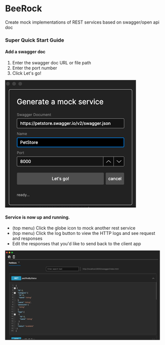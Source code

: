 # BeeRock
Create mock implementations of REST services based on swagger/open api doc

### Super Quick Start Guide

#### Add a swagger doc
1. Enter the swagger doc URL or file path
2. Enter the port number
3. Click Let's go!

![add a swagger doc url or file path!](/docs/AddNewService.png "Add a swagger do")

#### Service is now up and running.
- (top menu) Click the globe icon to mock another rest service
- (top menu) Click the log button to view the HTTP logs and see request and responses
- Edit the responses that you'd like to send back to the client app

![Hosted PetStore rest service!](/docs/ServiceTabs.png "Hosted mock service")
